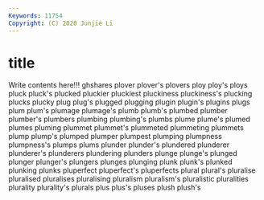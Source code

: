 ```yaml
---
Keywords: 11754
Copyright: (C) 2020 Junjie Li
---
```


# title

Write contents here!!!
ghshares 
plover 
plover's 
plovers
ploy 
ploy's 
ploys 
pluck 
pluck's 
plucked 
pluckier 
pluckiest 
pluckiness 
pluckiness's
plucking 
plucks 
plucky 
plug 
plug's 
plugged 
plugging 
plugin 
plugin's 
plugins
plugs 
plum 
plum's 
plumage 
plumage's 
plumb 
plumb's 
plumbed 
plumber 
plumber's
plumbers 
plumbing 
plumbing's 
plumbs 
plume 
plume's 
plumed 
plumes 
pluming 
plummet
plummet's 
plummeted 
plummeting 
plummets 
plump 
plump's 
plumped 
plumper 
plumpest 
plumping
plumpness 
plumpness's 
plumps 
plums 
plunder 
plunder's 
plundered 
plunderer 
plunderer's 
plunderers
plundering 
plunders 
plunge 
plunge's 
plunged 
plunger 
plunger's 
plungers 
plunges 
plunging
plunk 
plunk's 
plunked 
plunking 
plunks 
pluperfect 
pluperfect's 
pluperfects 
plural 
plural's
pluralise 
pluralised 
pluralises 
pluralising 
pluralism 
pluralism's 
pluralistic 
pluralities 
plurality 
plurality's
plurals 
plus 
plus's 
pluses 
plush 
plush's 
